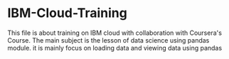 # IBM-Cloud-Training

This file is about training on IBM cloud with collaboration with Coursera's Course. The main subject is the lesson of data science using pandas module. it is mainly focus on loading data and viewing data using pandas

